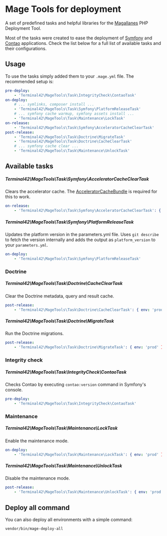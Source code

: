 Mage Tools for deployment
=========================

A set of predefined tasks and helpful libraries for the [Magallanes](http://magephp.com/) PHP Deployment Tool.

Most of the tasks were created to ease the deployment of [Symfony](http://symfony.com/) 
and [Contao](https://contao.org/) applications. Check the list below for a full list of available tasks 
and their configurations.  

Usage
-----

To use the tasks simply added them to your ```.mage.yml``` file. The recommended setup is:

```yaml
pre-deploy:
    - 'Terminal42\MageTools\Task\IntegrityCheck\ContaoTask'
on-deploy:
    # ... symlinks, composer install ...
    - 'Terminal42\MageTools\Task\Symfony\PlatformReleaseTask'
    # ... symfony cache warmup, symfony assets install ...
    - 'Terminal42\MageTools\Task\Maintenance\LockTask'
on-release:
    - 'Terminal42\MageTools\Task\Symfony\AcceleratorCacheClearTask'
post-release:
    - 'Terminal42\MageTools\Task\Doctrine\MigrateTask'
    - 'Terminal42\MageTools\Task\Doctrine\CacheClearTask'
    # ... symfony cache clear ...
    - 'Terminal42\MageTools\Task\Maintenance\UnlockTask'
```

Available tasks
---------------

##### Terminal42\MageTools\Task\Symfony\AcceleratorCacheClearTask

Clears the accelerator cache. The [AcceleratorCacheBundle](https://github.com/Smart-Core/AcceleratorCacheBundle)
is required for this to work.

```yaml
on-release:
    - 'Terminal42\MageTools\Task\Symfony\AcceleratorCacheClearTask': { flags: "--opcode" }
```

##### Terminal42\MageTools\Task\Symfony\PlatformReleaseTask

Updates the platform version in the parameters.yml file.
Uses `git describe` to fetch the version internally and adds the output
as `platform_version` to your `parameters.yml`.

```yaml
on-deploy:
    - 'Terminal42\MageTools\Task\Symfony\PlatformReleaseTask'
```
  
### Doctrine

##### Terminal42\MageTools\Task\Doctrine\CacheClearTask

Clear the Doctrine metadata, query and result cache.

```yaml
post-release:
    - 'Terminal42\MageTools\Task\Doctrine\CacheClearTask': { env: 'prod' }
```

##### Terminal42\MageTools\Task\Doctrine\MigrateTask

Run the Doctrine migrations.

```yaml
post-release:
    - 'Terminal42\MageTools\Task\Doctrine\MigrateTask': { env: 'prod' }
```
  
### Integrity check
   
##### Terminal42\MageTools\Task\IntegrityCheck\ContaoTask

Checks Contao by executing ```contao:version``` command in Symfony's console.

```yaml
pre-deploy:
    - 'Terminal42\MageTools\Task\IntegrityCheck\ContaoTask'
```
   
### Maintenance

##### Terminal42\MageTools\Task\Maintenance\LockTask

Enable the maintenance mode.

```yaml
on-deploy:
    - 'Terminal42\MageTools\Task\Maintenance\LockTask': { env: 'prod' }
```

##### Terminal42\MageTools\Task\Maintenance\UnlockTask

Disable the maintenance mode.

```yaml
post-release:
    - 'Terminal42\MageTools\Task\Maintenance\UnlockTask': { env: 'prod' }
```

Deploy all command
------------------

You can also deploy all environments with a simple command:

```
vendor/bin/mage-deploy-all
```

